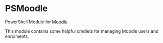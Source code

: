 # PSMoodle
PowerShell Module for [Moodle](https://moodle.org)

This module contains some helpful cmdlets for managing Moodle users and enrolments.
